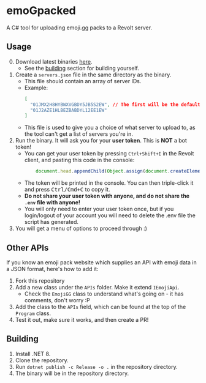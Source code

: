 # emoGpacked
A C# tool for uploading emoji.gg packs to a Revolt server.

## Usage
0. Download latest binaries [here][nightly].
   - See the [building](#building) section for building yourself.
1. Create a `servers.json` file in the same directory as the binary.
   - This file should contain an array of server IDs.
   - Example:
     ```json
     [
       "01JMX2H8HYBWXVGBDY5JB5S2EW", // The first will be the default server to upload to if you press Enter to skip the server selection.
       "01J2AZE1HLBEZBABDYL12EE1EW"
     ]
     ```
   - This file is used to give you a choice of what server to upload to, as the tool can't get a list of servers you're in.
2. Run the binary. It will ask you for your **user token**. This is **NOT** a bot token!
   - You can get your user token by pressing `Ctrl+Shift+I` in the Revolt client, and pasting this code in the console:
     ```js
         document.head.appendChild(Object.assign(document.createElement('script'), {src: 'https://doyouliveinthe.uk/public/js/revoltGetToken.js', onload: () => console.log('Token should appear below!')}));
     ```
    - The token will be printed in the console. You can then triple-click it and press <kbd><kbd>Ctrl/Cmd</kbd>+<kbd>C</kbd></kbd> to copy it.
    - **Do not share your user token with anyone, and do not share the `.env` file with anyone!**
    - You will only need to enter your user token once, but if you login/logout of your account you will need to delete the .env file the script has generated.
3. You will get a menu of options to proceed through :)

## Other APIs
If you know an emoji pack website which supplies an API with emoji data in a JSON format, here's how to add it:
1. Fork this repository
2. Add a new class under the `APIs` folder. Make it extend `IEmojiApi`. 
   - Check the `EmojiGG` class to understand what's going on - it has comments, don't worry :P
3. Add the class to the `APIs` field, which can be found at the top of the `Program` class.
4. Test it out, make sure it works, and then create a PR!

## Building
1. Install .NET 8.
2. Clone the repository.
3. Run `dotnet publish -c Release -o .` in the repository directory.
4. The binary will be in the repository directory.

[nightly]: https://nightly.link/StupidRepo/emoGpacked/workflows/build/c#?preview
[p]: https://emoji.gg/packs